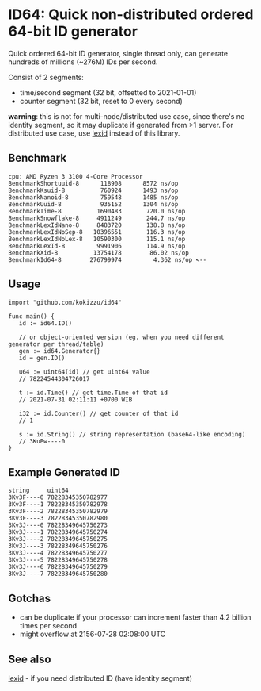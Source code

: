 # ID64: Quick non-distributed ordered 64-bit ID generator

Quick ordered 64-bit ID generator, single thread only, can generate hundreds of millions (~276M) IDs per second.

Consist of 2 segments:
- time/second segment (32 bit, offsetted to 2021-01-01)
- counter segment (32 bit, reset to 0 every second)

**warning**: this is not for multi-node/distributed use case, since there's no identity segment, so it may duplicate if generated from >1 server. For distributed use case, use [lexid](//github.com/kokizzu/lexid) instead of this library.

## Benchmark

```
cpu: AMD Ryzen 3 3100 4-Core Processor    
BenchmarkShortuuid-8      118908      8572 ns/op
BenchmarkKsuid-8          760924      1493 ns/op
BenchmarkNanoid-8         759548      1485 ns/op
BenchmarkUuid-8           935152      1304 ns/op
BenchmarkTime-8          1690483       720.0 ns/op
BenchmarkSnowflake-8     4911249       244.7 ns/op
BenchmarkLexIdNano-8     8483720       138.8 ns/op
BenchmarkLexIdNoSep-8   10396551       116.3 ns/op
BenchmarkLexIdNoLex-8   10590300       115.1 ns/op
BenchmarkLexId-8         9991906       114.9 ns/op
BenchmarkXid-8          13754178        86.02 ns/op
BenchmarkId64-8        276799974         4.362 ns/op <--
```

## Usage

```
import "github.com/kokizzu/id64"

func main() {
   id := id64.ID()
   
   // or object-oriented version (eg. when you need different generator per thread/table)
   gen := id64.Generator{}
   id = gen.ID()
   
   u64 := uint64(id) // get uint64 value
   // 78224544304726017
   
   t := id.Time() // get time.Time of that id
   // 2021-07-31 02:11:11 +0700 WIB
   
   i32 := id.Counter() // get counter of that id
   // 1
   
   s := id.String() // string representation (base64-like encoding) 
   // 3KuBw----0
}

```

## Example Generated ID
```
string     uint64
3Kv3F----0 78228345350782977
3Kv3F----1 78228345350782978
3Kv3F----2 78228345350782979
3Kv3F----3 78228345350782980
3Kv3J----0 78228349645750273
3Kv3J----1 78228349645750274
3Kv3J----2 78228349645750275
3Kv3J----3 78228349645750276
3Kv3J----4 78228349645750277
3Kv3J----5 78228349645750278
3Kv3J----6 78228349645750279
3Kv3J----7 78228349645750280
```

## Gotchas

- can be duplicate if your processor can increment faster than 4.2 billion times per second
- might overflow at 2156-07-28 02:08:00 UTC

## See also

[lexid](//github.com/kokizzu/lexid) - if you need distributed ID (have identity segment)

